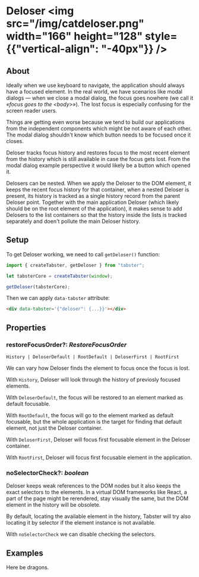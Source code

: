 # Deloser <img src="/img/catdeloser.png" width="166" height="128" style={{"vertical-align": "-40px"}} />

## About

Ideally when we use keyboard to navigate, the application should always have a focused element.
In the real world, we have scenarios like modal dialogs — when we close a modal dialog, the focus
goes nowhere (we call it _«focus goes to the <body\>»_). The lost focus is especially confusing
for the screen reader users.

Things are getting even worse because we tend to build our applications from the independent
components which might be not aware of each other. The modal dialog shouldn't know which button
needs to be focused once it closes.

Deloser tracks focus history and restores focus to the most recent element from the history
which is still available in case the focus gets lost. From the modal dialog example perspective it
would likely be a button which opened it.

Delosers can be nested. When we apply the Deloser to the DOM element, it keeps the recent focus
history for that container, when a nested Deloser is present, its history is tracked as a single
history record from the parent Deloser point. Together with the main application Deloser (which
likely should be on the root element of the application), it makes sense to add Delosers to the
list containers so that the history inside the lists is tracked separately and doen't pollute the
main Deloser history.

## Setup

To get Deloser working, we need to call `getDeloser()` function:

```ts
import { createTabster, getDeloser } from "tabster";

let tabsterCore = createTabster(window);

getDeloser(tabsterCore);
```

Then we can apply `data-tabster` attribute:

```html
<div data-tabster='{"deloser": {...}}'></div>
```

## Properties

### restoreFocusOrder?: _RestoreFocusOrder_

`History | DeloserDefault | RootDefault | DeloserFirst | RootFirst`

We can vary how Deloser finds the element to focus once the focus is lost.

With `History`, Deloser will look through the history of previosly focused elements.

With `DeloserDefault`, the focus will be restored to an element marked as default focusable.

With `RootDefault`, the focus will go to the element marked as default focusable, but the
whole application is the target for finding that default element, not just the Deloser container.

With `DeloserFirst`, Deloser will focus first focusable element in the Deloser container.

With `RootFirst`, Deloser will focus first focusable element in the application.

### noSelectorCheck?: _boolean_

Deloser keeps weak references to the DOM nodes but it also keeps the exact selectors to the
elements. In a virtual DOM frameworks like React, a part of the page might
be rerendered, stay visually the same, but the DOM element in the history will be obsolete.

By default, locating the available element in the history, Tabster will try also locating it
by selector if the element instance is not available.

With `noSelectorCheck` we can disable checking the selectors.

## Examples

Here be dragons.
